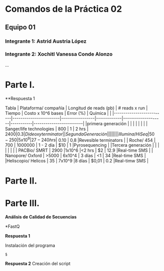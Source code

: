 
# Comandos de la Práctica 02
## Equipo 01 
### Integrante 1: Astrid Austria López
### Integrante 2: Xochitl Vanessa Conde Alonzo 
...

# Parte I. 

**Respuesta 1

Tabla
| Plataforma/ compañía     | Longitud de reads (pb) | # reads x run   | Tiempo      | Costo x 10^6 bases | Error (%) | Química                 |                                                 |
|--------------------------|------------------------|-----------------|-------------|--------------------|-----------|-------------------------|
|primera generación        |                        |                 |             |                    |           |                         | 
| Sanger/life technologies | 800                    | 1               | 2 hrs       | $2400              | 0.3       | Dideoxy terminator      |                                   
|Segunda Generación        |                        |                 |             |                    |           |                         |                                 
| Illumina/ HiSeq          | 50 - 250               | 5x10^9          | 27-240 hrs  | ~$0.10             | 0.8       |Revesible terminators    |
| Roche/ 454               | 700                    | 1000000         | 1 - 2 día   | $10                | 1         |Pyrosequencing           |
|Tercera generación        |                        |                 |             |                    |           |                         |
| PACBio/ SMRT             | 2900                   |1x10^6           |<2 hrs       | $2                 | 12.9      |Real-time SMS            | 
| Nanopore/ Oxford         | >5000                  | 6x10^4          | 3 días      | <1                 | 34        |Real-time SMS            |
|Heliscopio/ Helicos       | 35                     | 7x10^9          |8 días       | $0,01              | 0.2       |Real-timw SMS            |

# Parte II.


# Parte III.
**Análisis de Calidad de Secuencias**

*FastQ

**Respuesta 1**

Instalación del programa
```
$ 
```

**Respuesta 2**
Creación del script
